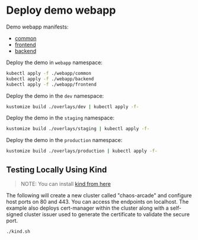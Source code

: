 # Deploy demo webapp

Demo webapp manifests:

- [common](webapp/common)
- [frontend](webapp/frontend)
- [backend](webapp/backend)

Deploy the demo in `webapp` namespace:

```bash
kubectl apply -f ./webapp/common
kubectl apply -f ./webapp/backend
kubectl apply -f ./webapp/frontend
```

Deploy the demo in the `dev` namespace:

```bash
kustomize build ./overlays/dev | kubectl apply -f-
```

Deploy the demo in the `staging` namespace:

```bash
kustomize build ./overlays/staging | kubectl apply -f-
```

Deploy the demo in the `production` namespace:

```bash
kustomize build ./overlays/production | kubectl apply -f-
```

## Testing Locally Using Kind

> NOTE: You can install [kind from here](https://kind.sigs.k8s.io/docs/user/quick-start/#installation)

The following will create a new cluster called "chaos-arcade" and configure host ports on 80 and 443. You can access the
endpoints on localhost. The example also deploys cert-manager within the cluster along with a self-signed cluster issuer
used to generate the certificate to validate the secure port.

```sh
./kind.sh
```
